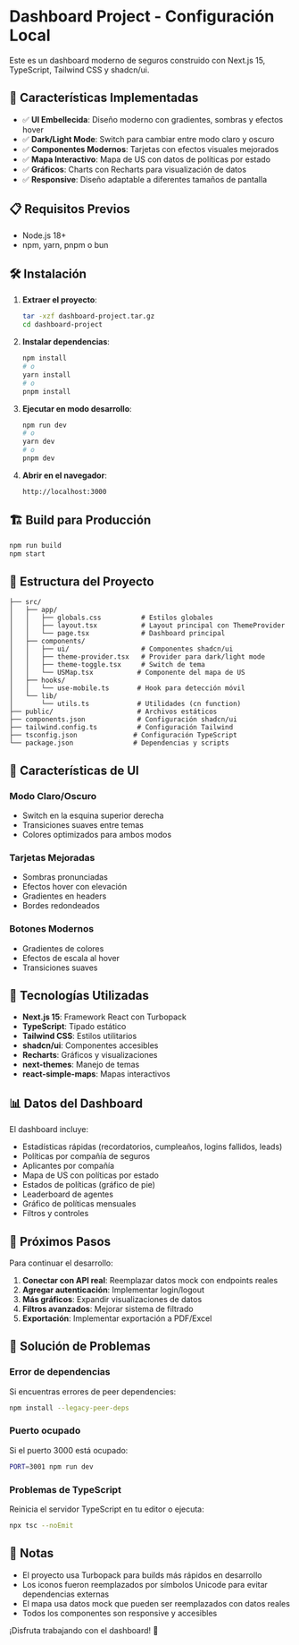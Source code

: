 # Dashboard Project - Configuración Local

Este es un dashboard moderno de seguros construido con Next.js 15, TypeScript, Tailwind CSS y shadcn/ui.

## 🚀 Características Implementadas

- ✅ **UI Embellecida**: Diseño moderno con gradientes, sombras y efectos hover
- ✅ **Dark/Light Mode**: Switch para cambiar entre modo claro y oscuro
- ✅ **Componentes Modernos**: Tarjetas con efectos visuales mejorados
- ✅ **Mapa Interactivo**: Mapa de US con datos de políticas por estado
- ✅ **Gráficos**: Charts con Recharts para visualización de datos
- ✅ **Responsive**: Diseño adaptable a diferentes tamaños de pantalla

## 📋 Requisitos Previos

- Node.js 18+ 
- npm, yarn, pnpm o bun

## 🛠️ Instalación

1. **Extraer el proyecto**:
   ```bash
   tar -xzf dashboard-project.tar.gz
   cd dashboard-project
   ```

2. **Instalar dependencias**:
   ```bash
   npm install
   # o
   yarn install
   # o
   pnpm install
   ```

3. **Ejecutar en modo desarrollo**:
   ```bash
   npm run dev
   # o
   yarn dev
   # o
   pnpm dev
   ```

4. **Abrir en el navegador**:
   ```
   http://localhost:3000
   ```

## 🏗️ Build para Producción

```bash
npm run build
npm start
```

## 📁 Estructura del Proyecto

```
├── src/
│   ├── app/
│   │   ├── globals.css          # Estilos globales
│   │   ├── layout.tsx           # Layout principal con ThemeProvider
│   │   └── page.tsx             # Dashboard principal
│   ├── components/
│   │   ├── ui/                  # Componentes shadcn/ui
│   │   ├── theme-provider.tsx   # Provider para dark/light mode
│   │   ├── theme-toggle.tsx     # Switch de tema
│   │   └── USMap.tsx           # Componente del mapa de US
│   ├── hooks/
│   │   └── use-mobile.ts       # Hook para detección móvil
│   └── lib/
│       └── utils.ts            # Utilidades (cn function)
├── public/                     # Archivos estáticos
├── components.json             # Configuración shadcn/ui
├── tailwind.config.ts          # Configuración Tailwind
├── tsconfig.json              # Configuración TypeScript
└── package.json               # Dependencias y scripts
```

## 🎨 Características de UI

### Modo Claro/Oscuro
- Switch en la esquina superior derecha
- Transiciones suaves entre temas
- Colores optimizados para ambos modos

### Tarjetas Mejoradas
- Sombras pronunciadas
- Efectos hover con elevación
- Gradientes en headers
- Bordes redondeados

### Botones Modernos
- Gradientes de colores
- Efectos de escala al hover
- Transiciones suaves

## 🔧 Tecnologías Utilizadas

- **Next.js 15**: Framework React con Turbopack
- **TypeScript**: Tipado estático
- **Tailwind CSS**: Estilos utilitarios
- **shadcn/ui**: Componentes accesibles
- **Recharts**: Gráficos y visualizaciones
- **next-themes**: Manejo de temas
- **react-simple-maps**: Mapas interactivos

## 📊 Datos del Dashboard

El dashboard incluye:
- Estadísticas rápidas (recordatorios, cumpleaños, logins fallidos, leads)
- Políticas por compañía de seguros
- Aplicantes por compañía
- Mapa de US con políticas por estado
- Estados de políticas (gráfico de pie)
- Leaderboard de agentes
- Gráfico de políticas mensuales
- Filtros y controles

## 🎯 Próximos Pasos

Para continuar el desarrollo:

1. **Conectar con API real**: Reemplazar datos mock con endpoints reales
2. **Agregar autenticación**: Implementar login/logout
3. **Más gráficos**: Expandir visualizaciones de datos
4. **Filtros avanzados**: Mejorar sistema de filtrado
5. **Exportación**: Implementar exportación a PDF/Excel

## 🐛 Solución de Problemas

### Error de dependencias
Si encuentras errores de peer dependencies:
```bash
npm install --legacy-peer-deps
```

### Puerto ocupado
Si el puerto 3000 está ocupado:
```bash
PORT=3001 npm run dev
```

### Problemas de TypeScript
Reinicia el servidor TypeScript en tu editor o ejecuta:
```bash
npx tsc --noEmit
```

## 📝 Notas

- El proyecto usa Turbopack para builds más rápidos en desarrollo
- Los iconos fueron reemplazados por símbolos Unicode para evitar dependencias externas
- El mapa usa datos mock que pueden ser reemplazados con datos reales
- Todos los componentes son responsive y accesibles

¡Disfruta trabajando con el dashboard! 🚀
